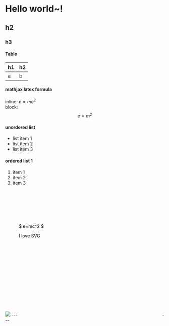 # Hello world~!
## h2
### h3
#### Table
| h1 | h2 |
| --- | --- |
| a | b |

#### mathjax latex formula
inline: $e=mc^2$  
block: $$e=m^2$$

#### unordered list
- list item 1
- list item 2
- list item 3

#### ordered list 1
1. item 1
1. item 2
1. item 3


<img src="/api/app1/markdown-ref-img.svg">
---    
<svg xmlns="http://www.w3.org/2000/svg" version="1.1" height="400" width="450">
  <text x="0" y="150">I love SVG</text>
  <text x="0" y="120"> $ e=mc^2 $</text>
</svg>  
---
